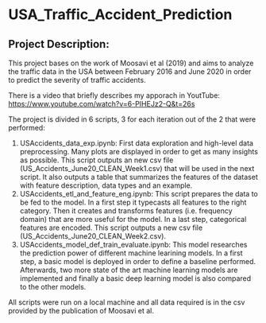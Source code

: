 # USA_Traffic_Accident_Prediction

## Project Description:
This project bases on the work of Moosavi et al (2019) and aims to analyze the traffic data in the USA between February 2016 and June 2020 in order to predict the severity of traffic accidents.

There is a video that briefly describes my apporach in YoutTube: https://www.youtube.com/watch?v=6-PIHEJz2-Q&t=26s

The project is divided in 6 scripts, 3 for each iteration out of the 2 that were performed:
1.	USAccidents_data_exp.ipynb: First data exploration and high-level data preprocessing. Many plots are displayed in order to get as many insights as possible. This script outputs an new csv file (US_Accidents_June20_CLEAN_Week1.csv) that will be used in the next script. It also outputs a table that summarizes the features of the dataset with feature description, data types and an example.
2.	USAccidents_etl_and_feature_eng.ipynb: This script prepares the data to be fed to the model. In a first step it typecasts all features to the right category. Then it creates and transforms features (i.e. frequency domain) that are more useful for the model. In a last step, categorical features are encoded. This script outputs a new csv file (US_Accidents_June20_CLEAN_Week2.csv).
3.	USAccidents_model_def_train_evaluate.ipynb: This model researches the prediction power of different machine learining models. In a first step, a basic model is deployed in order to define a baseline performed. Afterwards, two more state of the art machine learning models are implemented and finally a basic deep learning model is also compared to the other models.

All scripts were run on a local machine and all data required is in the csv provided by the publication of Moosavi et al.